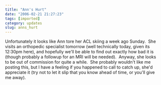 ```yaml
---
title: "Ann's Hurt"
date: "2006-02-21 21:27:23"
tags: [imported]
category: updates
slug: anns_hurt
---
```

	
Unfortunately it looks like Ann tore her ACL skiing a week ago Sunday.  She visits an orthopedic specialist tomorrow (well technically today, given its 12:30pm here), and hopefully we'll be able to find out exactly how bad it is (though probably a followup for an MRI will be needed).  Anyway, she looks to be out of commission for quite a while.  She probably wouldn't like me posting this, but I have a feeling if you happened to call to catch up, she'd appreciate it (try not to let it slip that you know ahead of time, or you'll give me away).
